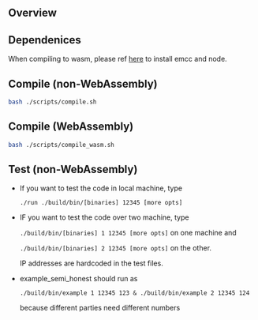 
## Overview


## Dependenices

When compiling to wasm, please ref [here](./pado-emp/docs/INSTALL.md) to install emcc and node.


## Compile (non-WebAssembly)

```sh
bash ./scripts/compile.sh
```


## Compile (WebAssembly)

```sh
bash ./scripts/compile_wasm.sh
```

## Test (non-WebAssembly)


* If you want to test the code in local machine, type

   `./run ./build/bin/[binaries] 12345 [more opts]`

* IF you want to test the code over two machine, type

  `./build/bin/[binaries] 1 12345 [more opts]` on one machine and 
  
  `./build/bin/[binaries] 2 12345 [more opts]` on the other.
  
  IP addresses are hardcoded in the test files.

* example_semi_honest should run as 

	`./build/bin/example 1 12345 123 & ./build/bin/example 2 12345 124`
	
	because different parties need different numbers
